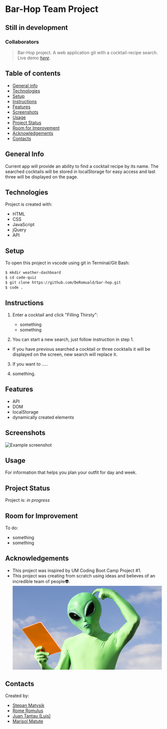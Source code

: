 # Bar-Hop Team Project

## Still in development

### Collaborators




> Bar-Hop project. A web application git with a cocktail-recipe search.
> Live demo [_here_](https://deromuald.github.io/bar-hop/). 

## Table of contents
* [General info](#general-info)
* [Technologies](#technologies)
* [Setup](#setup)
* [Instructions](#instructions)
* [Features](#features)
* [Screenshots](#screenshots)
* [Usage](#usage)
* [Project Status](#project-status)
* [Room for Improvement](#room-for-improvement)
* [Acknowledgements](#acknowledgements)
* [Contacts](#contacts)



## General Info
Current app will provide an ability to find a cocktail recipe by its name. The searched cocktails will be stored in localStorage for easy access and last three will be displayed on the page.

## Technologies
Project is created with:
- HTML
- CSS
- JavaScript
- jQuery
- API

## Setup
To open this project in vscode using git in Terminal/Git Bash:

```
$ mkdir weather-dashboard
$ cd code-quiz
$ git clone https://github.com/DeRomuald/bar-hop.git
$ code .
```

## Instructions
1. Enter a cocktail and click "Filling Thirsty":
   - something
   - something


2. You can start a new search, just follow instruction in step 1.
- If you have previous searched a cocktail or three cocktails it will be displayed on the screen, new search will replace it.

3. If you want to .....
   
4. something.


## Features
- API
- DOM
- localStorage
- dynamically created elements

## Screenshots
![Example screenshot](./assets/images/screenshot.gif)


## Usage
For information that helps you plan your outfit for day and week.

## Project Status
Project is: _in progress_

## Room for Improvement
To do:
- something
- something


## Acknowledgements
- This project was inspired by UM Coding Boot Camp Project #1.
- This project was creating from scratch using ideas and believes of an incredible team of people👽.
![Example gif](./assets/images/team-people.jpg)
## Contacts
Created by:
- [Stepan Matysik](https://github.com/elfsvet)
- [Rome Romulus](https://github.com/DeRomuald)
- [Juan Tantau (Luis)](https://github.com/JuanTantau)
- [Marisol Matute](https://github.com/marisolxmatute10)


